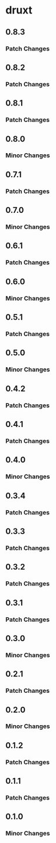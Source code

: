 # druxt

## 0.8.3
### Patch Changes

## 0.8.2
### Patch Changes

## 0.8.1
### Patch Changes

## 0.8.0
### Minor Changes

## 0.7.1
### Patch Changes

## 0.7.0
### Minor Changes

## 0.6.1
### Patch Changes

## 0.6.0
### Minor Changes

## 0.5.1
### Patch Changes

## 0.5.0
### Minor Changes

## 0.4.2
### Patch Changes

## 0.4.1
### Patch Changes

## 0.4.0
### Minor Changes

## 0.3.4
### Patch Changes

## 0.3.3
### Patch Changes

## 0.3.2
### Patch Changes

## 0.3.1
### Patch Changes

## 0.3.0
### Minor Changes

## 0.2.1
### Patch Changes

## 0.2.0
### Minor Changes

## 0.1.2
### Patch Changes

## 0.1.1
### Patch Changes

## 0.1.0
### Minor Changes
